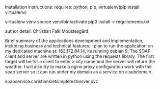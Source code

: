 Installation instructions:
requires: python, pip, virtualenv(pip install virtualenv)

virtualenv venv
source venv/bin/activate
pip3 install -r requirements.txt

author detail: Christian Falk Moustesgård

Brief summary of the applications development and implementation, including business and technical features:
i plan to run the application on my dedicated machine at: 163.172.84.14, its running debian 9. 
The SOAP client and server are written in python using the requests library. The first target will be for a client to enter a city name and the server will return the weather. 
I will also try to make a nginx proxy configuration work with the soap server so it can run under my domain as a service on a subdomain. 

soapservice.christiansretsimpletestserver.xyz
